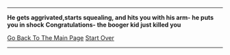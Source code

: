 ---

**He gets aggrivated,starts squealing, and hits you with his arm- he puts you in shock**
**Congratulations- the booger kid just killed you**

[Go Back To The Main Page](../README.md)
[Start Over](../start-question/start.md)

---